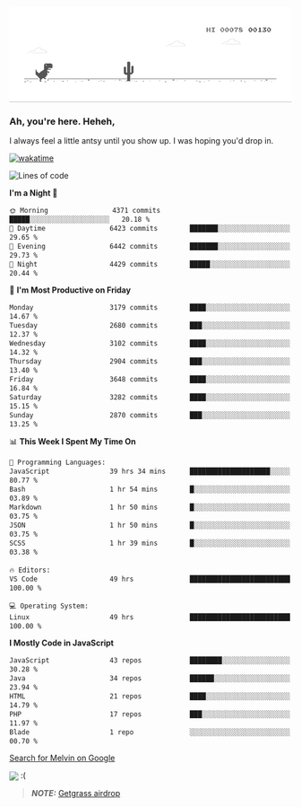 
<div align="center">
    <img align="center" src="dino.gif">
</div>

### Ah, you're here. Heheh, 
I always feel a little antsy until you show up. I was hoping you'd drop in.

[![wakatime](https://wakatime.com/badge/user/8ad4afa2-1a56-40d1-a949-4663473915b6.svg)](https://wakatime.com/@mrepol742)

<!--START_SECTION:mrepol742-->
![Lines of code](https://img.shields.io/badge/From%20Hello%20World%20I%27ve%20Written-17.1%20million%20lines%20of%20code-blue)

**I'm a Night 🦉** 

```text
🌞 Morning                4371 commits        █████░░░░░░░░░░░░░░░░░░░░   20.18 % 
🌆 Daytime                6423 commits        ███████░░░░░░░░░░░░░░░░░░   29.65 % 
🌃 Evening                6442 commits        ███████░░░░░░░░░░░░░░░░░░   29.73 % 
🌙 Night                  4429 commits        █████░░░░░░░░░░░░░░░░░░░░   20.44 % 
```
📅 **I'm Most Productive on Friday** 

```text
Monday                   3179 commits        ████░░░░░░░░░░░░░░░░░░░░░   14.67 % 
Tuesday                  2680 commits        ███░░░░░░░░░░░░░░░░░░░░░░   12.37 % 
Wednesday                3102 commits        ████░░░░░░░░░░░░░░░░░░░░░   14.32 % 
Thursday                 2904 commits        ███░░░░░░░░░░░░░░░░░░░░░░   13.40 % 
Friday                   3648 commits        ████░░░░░░░░░░░░░░░░░░░░░   16.84 % 
Saturday                 3282 commits        ████░░░░░░░░░░░░░░░░░░░░░   15.15 % 
Sunday                   2870 commits        ███░░░░░░░░░░░░░░░░░░░░░░   13.25 % 
```


📊 **This Week I Spent My Time On** 

```text
💬 Programming Languages: 
JavaScript               39 hrs 34 mins      ████████████████████░░░░░   80.77 % 
Bash                     1 hr 54 mins        █░░░░░░░░░░░░░░░░░░░░░░░░   03.89 % 
Markdown                 1 hr 50 mins        █░░░░░░░░░░░░░░░░░░░░░░░░   03.75 % 
JSON                     1 hr 50 mins        █░░░░░░░░░░░░░░░░░░░░░░░░   03.75 % 
SCSS                     1 hr 39 mins        █░░░░░░░░░░░░░░░░░░░░░░░░   03.38 % 

🔥 Editors: 
VS Code                  49 hrs              █████████████████████████   100.00 % 

💻 Operating System: 
Linux                    49 hrs              █████████████████████████   100.00 % 
```

**I Mostly Code in JavaScript** 

```text
JavaScript               43 repos            ████████░░░░░░░░░░░░░░░░░   30.28 % 
Java                     34 repos            ██████░░░░░░░░░░░░░░░░░░░   23.94 % 
HTML                     21 repos            ████░░░░░░░░░░░░░░░░░░░░░   14.79 % 
PHP                      17 repos            ███░░░░░░░░░░░░░░░░░░░░░░   11.97 % 
Blade                    1 repo              ░░░░░░░░░░░░░░░░░░░░░░░░░   00.70 % 
```




<!--END_SECTION:mrepol742-->

[Search for Melvin on Google](https://www.google.com/search?q=Melvin+Jones+Repol)

 <img align="center" src="https://media.tenor.com/FPraoiMenNkAAAAM/arch-linux.gif">
 :(



> **_NOTE:_** [Getgrass airdrop](https://app.getgrass.io/register/?referralCode=kUHcrABPjKr-_hS) 
